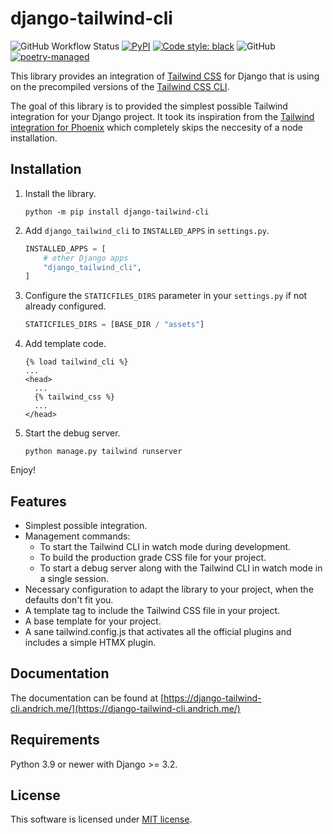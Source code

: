 # django-tailwind-cli

![GitHub Workflow Status](https://img.shields.io/github/actions/workflow/status/oliverandrich/django-tailwind-cli/test.yml?style=flat-square)
[![PyPI](https://img.shields.io/pypi/v/django-tailwind-cli.svg?style=flat-square)](https://pypi.org/project/django-tailwind-cli/)
[![Code style: black](https://img.shields.io/badge/code%20style-black-000000.svg?style=flat-square)](https://github.com/psf/black)
![GitHub](https://img.shields.io/github/license/oliverandrich/django-tailwind-cli?style=flat-square)
[![poetry-managed](https://img.shields.io/badge/poetry-managed-blue?style=flat-square)](https://python-poetry.org)

This library provides an integration of [Tailwind CSS](https://tailwindcss.com) for Django that is using on the precompiled versions of the [Tailwind CSS CLI](https://tailwindcss.com/blog/standalone-cli).

The goal of this library is to provided the simplest possible Tailwind integration for your Django project. It took its inspiration from the [Tailwind integration for Phoenix](https://github.com/phoenixframework/tailwind) which completely skips the neccesity of a node installation.

## Installation

1. Install the library.

    ```shell
    python -m pip install django-tailwind-cli
    ```

2. Add `django_tailwind_cli` to `INSTALLED_APPS` in `settings.py`.

    ```python
    INSTALLED_APPS = [
        # other Django apps
        "django_tailwind_cli",
    ]
    ```

3. Configure the `STATICFILES_DIRS` parameter in your `settings.py` if not already configured.

    ```python
    STATICFILES_DIRS = [BASE_DIR / "assets"]
    ```

4. Add template code.

    ```htmldjango
    {% load tailwind_cli %}
    ...
    <head>
      ...
      {% tailwind_css %}
      ...
    </head>
    ```

5. Start the debug server.

    ```shell
    python manage.py tailwind runserver
    ```

Enjoy!

## Features

-   Simplest possible integration.
-   Management commands:
    -   To start the Tailwind CLI in watch mode during development.
    -   To build the production grade CSS file for your project.
    -   To start a debug server along with the Tailwind CLI in watch mode in a single session.
-   Necessary configuration to adapt the library to your project, when the defaults don't fit you.
-   A template tag to include the Tailwind CSS file in your project.
-   A base template for your project.
-   A sane tailwind.config.js that activates all the official plugins and includes a simple HTMX plugin.

## Documentation

The documentation can be found at [https://django-tailwind-cli.andrich.me/](https://django-tailwind-cli.andrich.me/)

## Requirements

Python 3.9 or newer with Django >= 3.2.

## License

This software is licensed under [MIT license](https://github.com/oliverandrich/django-tailwind-cli/blob/main/LICENSE).
